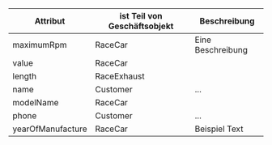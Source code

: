 | Attribut          | ist Teil von Geschäftsobjekt | Beschreibung      |
|-------------------|------------------------------|-------------------|
| maximumRpm        | RaceCar                      | Eine Beschreibung |
| value             | RaceCar                      |                   |
| length            | RaceExhaust                  |                   |
| name              | Customer                     | ...               |
| modelName         | RaceCar                      |                   |
| phone             | Customer                     | ...               |
| yearOfManufacture | RaceCar                      | Beispiel Text     |

